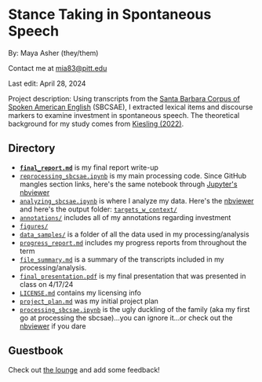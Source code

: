 # Stance Taking in Spontaneous Speech
By: Maya Asher (they/them)

Contact me at mia83@pitt.edu

Last edit: April 28, 2024

Project description: Using transcripts from the [Santa Barbara Corpus of Spoken American English](https://www.linguistics.ucsb.edu/research/santa-barbara-corpus) (SBCSAE), I extracted lexical items and discourse markers to examine investment in spontaneous speech. The theoretical background for my study comes from [Kiesling (2022)](https://doi.org/10.1146/annurev-linguistics-031120-121256).

## Directory
- [**`final_report.md`**](https://github.com/Data-Science-for-Linguists-2024/Stance-Taking-in-Spontaneous-Speech/blob/main/final_report.md) is my final report write-up
- [`reprocessing_sbcsae.ipynb`](https://github.com/Data-Science-for-Linguists-2024/Stance-Taking-in-Spontaneous-Speech/blob/main/notebooks/reprocessing_sbcsae.ipynb) is my main processing code. Since GitHub mangles section links, here's the same notebook through [Jupyter's nbviewer](https://nbviewer.org/github/Data-Science-for-Linguists-2024/Stance-Taking-in-Spontaneous-Speech/blob/main/notebooks/reprocessing_sbcsae.ipynb)
- [`analyzing_sbcsae.ipynb`](https://github.com/Data-Science-for-Linguists-2024/Stance-Taking-in-Spontaneous-Speech/blob/main/notebooks/analyzing_sbcsae.ipynb) is where I analyze my data. Here's the [nbviewer](https://nbviewer.org/github/Data-Science-for-Linguists-2024/Stance-Taking-in-Spontaneous-Speech/blob/main/notebooks/analyzing_sbcsae.ipynb) and here's the output folder: [`targets_w_context/`](https://github.com/Data-Science-for-Linguists-2024/Stance-Taking-in-Spontaneous-Speech/tree/main/targets_w_context)
- [`annotations/`](https://github.com/Data-Science-for-Linguists-2024/Stance-Taking-in-Spontaneous-Speech/tree/main/annotations) includes all of my annotations regarding investment
- [`figures/`](https://github.com/Data-Science-for-Linguists-2024/Stance-Taking-in-Spontaneous-Speech/tree/main/figures)
- [`data_samples/`](https://github.com/Data-Science-for-Linguists-2024/Stance-Taking-in-Spontaneous-Speech/tree/main/data_samples) is a folder of all the data used in my processing/analysis
- [`progress_report.md`](https://github.com/Data-Science-for-Linguists-2024/Stance-Taking-in-Spontaneous-Speech/blob/main/progress_report.md) includes my progress reports from throughout the term
- [`file_summary.md`](https://github.com/Data-Science-for-Linguists-2024/Stance-Taking-in-Spontaneous-Speech/blob/main/file_summary.md) is a summary of the transcripts included in my processing/analysis.
- [`final_presentation.pdf`](https://github.com/Data-Science-for-Linguists-2024/Stance-Taking-in-Spontaneous-Speech/blob/main/final_presentation.pdf) is my final presentation that was presented in class on 4/17/24
- [`LICENSE.md`](https://github.com/Data-Science-for-Linguists-2024/Stance-Taking-in-Spontaneous-Speech/blob/main/LICENSE.md) contains my licensing info
- [`project_plan.md`](https://github.com/Data-Science-for-Linguists-2024/Stance-Taking-in-Spontaneous-Speech/blob/main/project_plan.md) was my initial project plan
- [`processing_sbcsae.ipynb`](https://github.com/Data-Science-for-Linguists-2024/Stance-Taking-in-Spontaneous-Speech/blob/main/notebooks/processing_sbcsae.ipynb) is the ugly duckling of the family (aka my first go at processing the sbcsae)...you can ignore it...or check out the [nbviewer](https://nbviewer.org/github/Data-Science-for-Linguists-2024/Stance-Taking-in-Spontaneous-Speech/blob/main/notebooks/processing_sbcsae.ipynb) if you dare

## Guestbook
Check out [the lounge](https://github.com/Data-Science-for-Linguists-2024/Class-Lounge/tree/main) and add some feedback!
